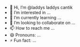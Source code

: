 - 👋 Hi, I’m @laddys laddys cantik
- 👀 I’m interested in ...
- 🌱 I’m currently learning ...
- 💞️ I’m looking to collaborate on ...
- 📫 How to reach me ...
- 😄 Pronouns: ...
- ⚡ Fun fact: ...

<!---
Zepriwild/Zepriwild is a ✨ special ✨ repository because its `README.md` (this file) appears on your GitHub profile.
You can click the Preview link to take a look at your changes.
--->
